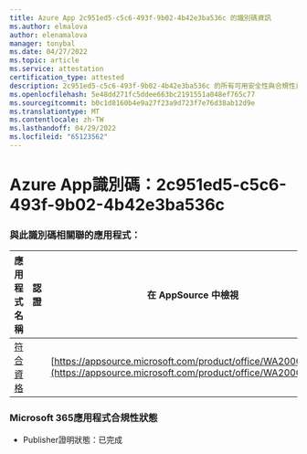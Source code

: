 ```yaml
---
title: Azure App 2c951ed5-c5c6-493f-9b02-4b42e3ba536c 的識別碼資訊
ms.author: elmalova
author: elenamalova
manager: tonybal
ms.date: 04/27/2022
ms.topic: article
ms.service: attestation
certification_type: attested
description: 2c951ed5-c5c6-493f-9b02-4b42e3ba536c 的所有可用安全性與合規性資訊。
ms.openlocfilehash: 5e48dd271fc5ddee663bc2191551a048ef765c77
ms.sourcegitcommit: b0c1d8160b4e9a27f23a9d723f7e76d38ab12d9e
ms.translationtype: MT
ms.contentlocale: zh-TW
ms.lasthandoff: 04/29/2022
ms.locfileid: "65123562"
---
```

# <a name="azure-app-id-2c951ed5-c5c6-493f-9b02-4b42e3ba536c"></a>Azure App識別碼：2c951ed5-c5c6-493f-9b02-4b42e3ba536c


### <a name="apps-associated-with-this-id"></a>與此識別碼相關聯的應用程式：
| **應用程式名稱** | **認證** | **在 AppSource 中檢視** |
|--------------|---------------|-----------------------|
| [符合資格](../forward/WA200002720.md) |  | [https://appsource.microsoft.com/product/office/WA200002720](https://appsource.microsoft.com/product/office/WA200002720) |

### <a name="microsoft-365-app-compliance-status"></a>Microsoft 365應用程式合規性狀態
- Publisher證明狀態：已完成
